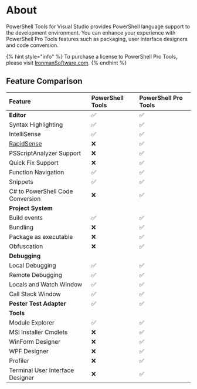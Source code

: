 # About

PowerShell Tools for Visual Studio provides PowerShell language support to the development environment. You can enhance your experience with PowerShell Pro Tools features such as packaging, user interface designers and code conversion.

{% hint style="info" %}
To purchase a license to PowerShell Pro Tools, please visit [IronmanSoftware.com](https://store.ironmansoftware.com/pricing/powershell-pro-tools).
{% endhint %}

## Feature Comparison

| Feature | PowerShell Tools | PowerShell Pro Tools |
| :--- | :--- | :--- |
| **Editor** |  ✅ |  ✅ |
| Syntax Highlighting |  ✅ |  ✅ |
| IntelliSense |  ✅ |  ✅ |
| [RapidSense](powershell-pro-tools-documentation/visual-studio-code/rapidsense.md) |  ❌ |  ✅ |
| PSScriptAnalyzer Support |  ❌ |  ✅ |
| Quick Fix Support |  ❌ |  ✅ |
| Function Navigation |  ✅ |  ✅ |
| Snippets |  ✅ |  ✅  |
| C\# to PowerShell Code Conversion |  ❌ |  ✅ |
| **Project System** |  |  |
| Build events |  ✅ |  ✅ |
| Bundling |  ❌ |  ✅ |
| Package as executable |  ❌ |  ✅ |
| Obfuscation |  ❌ |  ✅ |
| **Debugging** |   |  |
| Local Debugging |  ✅ |  ✅ |
| Remote Debugging |  ✅ |  ✅ |
| Locals and Watch Window |  ✅ |  ✅ |
| Call Stack Window |  ✅ |  ✅ |
| **Pester Test Adapter** |  ✅ |  ✅ |
| **Tools** |  |  |
| Module Explorer |  ✅ |  ✅ |
| MSI Installer Cmdlets |  ❌ |  ✅ |
| WinForm Designer |  ❌ |  ✅ |
| WPF Designer |  ❌ |  ✅ |
| Profiler |  ❌ |  ✅ |
| Terminal User Interface Designer |  ❌ |  ✅ |



